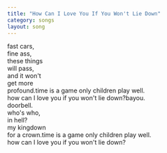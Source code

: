 ```yaml
---
title: "How Can I Love You If You Won't Lie Down"
category: songs
layout: song
---
```


fast cars,  
fine ass,  
these things  
will pass,  
and it won't  
get more  
profound.time is a game only children play well.  
how can I love you if you won't lie down?bayou.  
doorbell.  
who's who,  
in hell?  
my kingdown  
for a crown.time is a game only children play well.  
how can I love you if you won't lie down?
